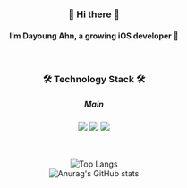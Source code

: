 <h3 align="center"> 👋 Hi there 👋 </h3>
<h4 align="center"> I’m Dayoung Ahn, a growing iOS developer 🌱 </h4>
<br>
<h3 align="center"> 🛠 Technology Stack 🛠 </h3>
<div align="center">
  <h5>Main</h5>
  <img src="https://img.shields.io/badge/Swift-F05138?style=flat-square&logo=Swift&logoColor=white"/></a>
  <img src="https://img.shields.io/badge/iOS-000000?style=flat-square&logo=Apple&logoColor=white"/></a>
  <img src="https://img.shields.io/badge/Firebase-FFCA28?style=flat-square&logo=Firebase&logoColor=white"/></a>
</div>
<br>
<div align="center">
<br>

![Top Langs](https://github-readme-stats.vercel.app/api/top-langs/?username=youngAaaaa&layout=compact&title_color=ee9ca7&text_color=ee9ca7)
<br>
![Anurag's GitHub stats](https://github-readme-stats.vercel.app/api?username=youngAaaaa&show_icons=false&title_color=ee9ca7&text_color=ee9ca7)
</div>



<!--
**youngAaaaa/youngAaaaa** is a ✨ _special_ ✨ repository because its `README.md` (this file) appears on your GitHub profile.

Here are some ideas to get you started:

- 🔭 I’m currently working on ...
- 🌱 I’m currently learning ...
- 👯 I’m looking to collaborate on ...
- 🤔 I’m looking for help with ...
- 💬 Ask me about ...
- 📫 How to reach me: ...
- 😄 Pronouns: ...
- ⚡ Fun fact: ...
-->
